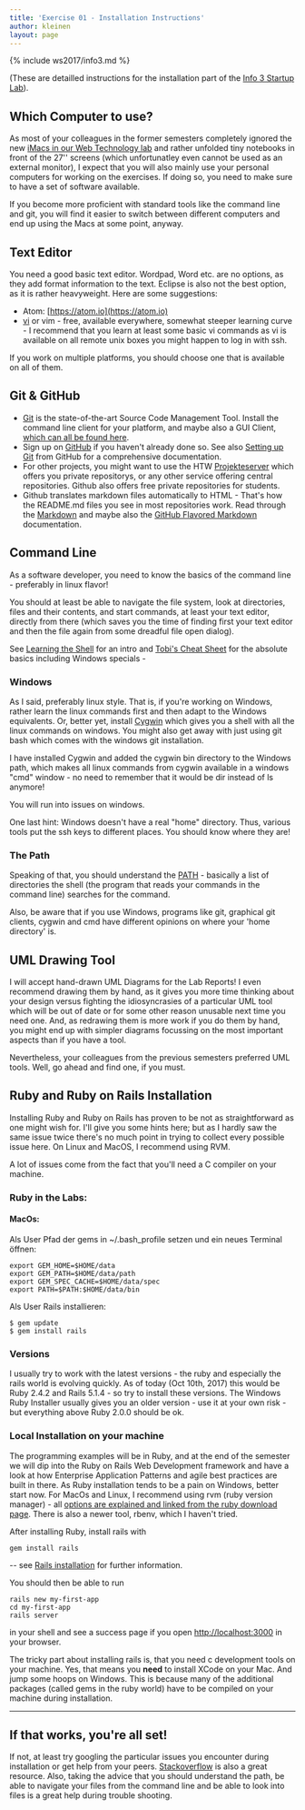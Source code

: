 ```yaml
---
title: 'Exercise 01 - Installation Instructions'
author: kleinen
layout: page
---
```


{% include ws2017/info3.md %}

(These are detailled instructions for the installation part of the [Info 3 Startup Lab](../lab-01-startup)).

## Which Computer to use?

As most of your colleagues in the former semesters completely ignored the new [iMacs in our Web Technology lab](http://imi-bachelor.htw-berlin.de/studium/labore/web-technology/) and rather unfolded tiny notebooks in front of the 27'' screens (which unfortunatley even cannot be used as an external monitor), I expect that you will also mainly use your personal computers for working on the exercises. If doing so, you need to make sure to have a set of software available.

If you become more proficient with standard tools like the command line and git, you will find it easier to switch between different computers and end up using the Macs at some point, anyway.


## Text Editor
You need a good basic text editor. Wordpad, Word etc. are no options, as they add format information to the text. Eclipse is also not the best option, as it is rather heavyweight.
Here are some suggestions:

  * Atom: [https://atom.io](https://atom.io)
  * [vi](http://en.wikipedia.org/wiki/Vi) or vim - free, available everywhere, somewhat steeper learning curve - I recommend that you learn at least some basic vi commands as vi is available on all remote unix boxes you might happen to log in with ssh.

If you work on multiple platforms, you should choose one that is available on all of them.

## Git & GitHub

* [Git](http://git-scm.com/) is the state-of-the-art Source Code Management Tool. Install the command line client for your platform, and maybe also a GUI Client, [which can all be found here](http://git-scm.com/download/).
* Sign up on [GitHub](https://github.com/) if you haven't already done so. See also
[Setting up Git](https://help.github.com/articles/set-up-git) from GitHub for a comprehensive documentation.
* For other projects, you might want to use the HTW [Projekteserver](https://studi.f4.htw-berlin.de/www/) which offers you private repositorys, or any other service offering
central repositories. Github also offers free private repositories for students.
* Github translates markdown files automatically to HTML - That's how the README.md files you see in most repositories work. Read through the [Markdown](https://help.github.com/articles/markdown-basics) and maybe also the [GitHub Flavored Markdown](https://help.github.com/articles/github-flavored-markdown) documentation.

## Command Line
As a software developer, you need to know the basics of the command line - preferably in linux flavor!

You should at least be able to navigate the file system, look at directories, files and their contents, and start commands, at least your text editor, directly from there (which saves you the time of finding first your text editor and then the file again from some dreadful file open dialog).

See [Learning the Shell](http://linuxcommand.org/learning_the_shell.php) for an intro
and [Tobi's Cheat Sheet](http://pragtob.github.io/rails-beginner-cheatsheet/) for the absolute basics including Windows specials -

### Windows
As I said, preferably linux style. That is, if you're working on Windows, rather learn the linux commands first and then adapt to the Windows equivalents. Or, better yet, install [Cygwin](http://www.cygwin.com/) which gives you a shell with all the linux commands on windows. You might also get away with just using git bash which comes with the windows git installation.

I have installed Cygwin and added the cygwin bin directory to the Windows path, which makes all linux commands from cygwin available in a windows "cmd" window - no need to remember that it would be dir instead of ls anymore!

You will run into issues on windows.

One last hint: Windows doesn't have a real "home" directory. Thus, various tools put the ssh keys to different places. You should know where they are!

### The Path

Speaking of that, you should understand the [PATH](http://www.linfo.org/path_env_var.html) - basically a list of directories the shell (the program that reads your commands in the command line) searches for the command.

Also, be aware that if you use Windows, programs like git, graphical git clients, cygwin and cmd have different opinions on where your 'home directory' is.


## UML Drawing Tool

I will accept hand-drawn UML Diagrams for the Lab Reports! I even recommend drawing them by hand, as it gives you more time thinking about your design versus fighting the idiosyncrasies of a particular UML tool which will be out of date or for some other reason unusable next time you need one. And, as redrawing them is more work if you do them by hand, you might end up with simpler diagrams focussing on the most important aspects than if you have a tool.

Nevertheless, your colleagues from the previous semesters preferred UML tools. Well, go ahead and find one, if you must.


## Ruby and Ruby on Rails Installation

Installing Ruby and Ruby on Rails has proven to be not as straightforward as one might wish for. I'll give you some hints here; but as I hardly saw the same issue twice there's no much point in trying to collect every possible issue here. On Linux and MacOS, I recommend using RVM.

A lot of issues come from the fact that you'll need a C compiler on your machine.

### Ruby in the Labs:

#### MacOs:

Als  User Pfad der gems in ~/.bash_profile setzen und ein neues Terminal öffnen:

    export GEM_HOME=$HOME/data
    export GEM_PATH=$HOME/data/path
    export GEM_SPEC_CACHE=$HOME/data/spec
    export PATH=$PATH:$HOME/data/bin

Als User Rails installieren:

    $ gem update
    $ gem install rails


### Versions

I usually try to work with the latest versions - the ruby and especially the rails world is evolving quickly. As of today (Oct 10th, 2017) this would be Ruby 2.4.2 and Rails 5.1.4 - so try to install these versions.
The Windows Ruby Installer usually gives you an older version - use it at your own risk - but everything above Ruby 2.0.0 should be ok.

### Local Installation on your machine
The programming examples will be in Ruby, and at the end of the semester we will dip into the Ruby on Rails Web Development framework and have a look at how Enterprise Application Patterns and agile best practices are built in there. As Ruby installation tends to be a pain on Windows, better start now.
For MacOs and Linux, I recommend using rvm (ruby version manager) - all [options are explained and linked from the ruby download page](https://www.ruby-lang.org/en/downloads/). There is also a newer tool, rbenv, which I haven't tried.


After installing Ruby, install rails with

    gem install rails

-- see [Rails installation](http://guides.rubyonrails.org/getting_started.html#installing-rails) for further information.

You should then be able to run

    rails new my-first-app
    cd my-first-app
    rails server

in your shell and see a success page if you open [http://localhost:3000](http://localhost:3000) in your browser.

The tricky part about installing rails is, that you need c development tools on your machine. Yes, that means you **need** to install XCode on your Mac. And jump some hoops on Windows. This is because many of the additional packages (called gems in the ruby world) have to be compiled on your machine during installation.

***

## If that works, you're all set!

If not, at least try googling the particular issues you encounter during installation or get help from your peers. [Stackoverflow](http://stackoverflow.com/) is also a great resource. Also, taking the advice that you should understand the path, be able to navigate your files from the command line and be able to look into files is a great help during trouble shooting.
